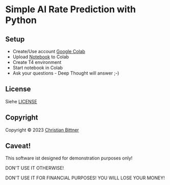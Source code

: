 # Simple AI Rate Prediction with Python

## Setup

* Create/Use account [Google Colab](https://colab.research.google.com)
* Upload [Notebook](./ask-deepthought.ipynb) to Colab
* Create T4 environment
* Start notebook in Colab
* Ask your questions - Deep Thought will answer ;-)

## License

Siehe [LICENSE](LICENSE)


## Copyright

Copyright ©️ 2023 [Christian Bittner](mailto:chrisabit-it@posteo.de)


## Caveat!

This software ist designed for demonstration purposes only!

DON'T USE IT OTHERWISE!

DON'T USE IT FOR FINANCIAL PURPOSES! YOU WILL LOSE YOUR MONEY!
